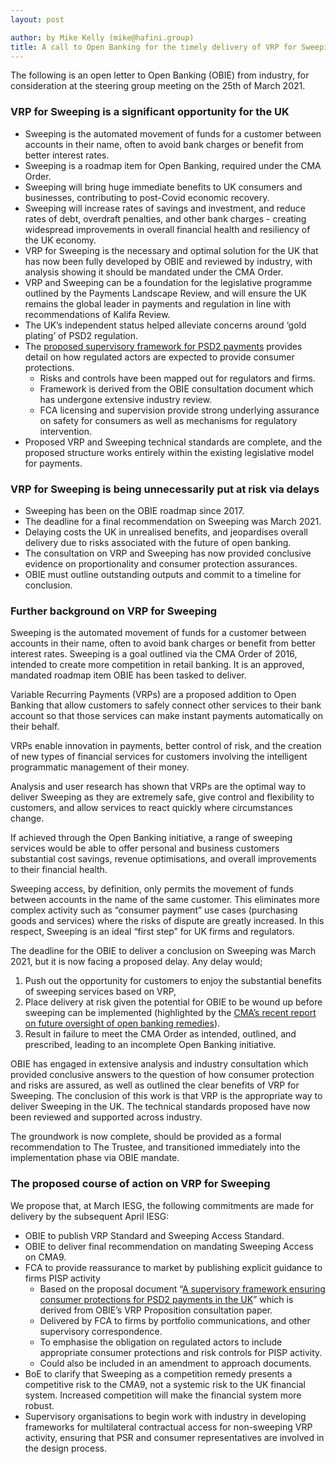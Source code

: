 ```yaml
---
layout: post

author: by Mike Kelly (mike@hafini.group)
title: A call to Open Banking for the timely delivery of VRP for Sweeping in the UK
---
```

The following is an open letter to Open Banking (OBIE) from industry, for consideration at the steering group meeting on the 25th of March 2021.

### VRP for Sweeping is a significant opportunity for the UK

*   Sweeping is the automated movement of funds for a customer between accounts in their name, often to avoid bank charges or benefit from better interest rates.
*   Sweeping is a roadmap item for Open Banking, required under the CMA Order.
*   Sweeping will bring huge immediate benefits to UK consumers and businesses, contributing to post-Covid economic recovery.
*   Sweeping will increase rates of savings and investment, and reduce rates of debt, overdraft penalties, and other bank charges - creating widespread improvements in overall financial health and resiliency of the UK economy.
*   VRP for Sweeping is the necessary and optimal solution for the UK that has now been fully developed by OBIE and reviewed by industry, with analysis showing it should be mandated under the CMA Order.
*   VRP and Sweeping can be a foundation for the legislative programme outlined by the Payments Landscape Review, and will ensure the UK remains the global leader in payments and regulation in line with recommendations of Kalifa Review.
*   The UK’s independent status helped alleviate concerns around ‘gold plating’ of PSD2 regulation.
*   The [proposed supervisory framework for PSD2 payments](https://hafini.group/2021/03/22/a-supervisory-framework-ensuring-consumer-protections-for-psd2-payments) provides detail on how regulated actors are expected to provide consumer protections.
    *   Risks and controls have been mapped out for regulators and firms.
    *   Framework is derived from the OBIE consultation document which has undergone extensive industry review.
    *   FCA licensing and supervision provide strong underlying assurance on safety for consumers as well as mechanisms for regulatory intervention.
*   Proposed VRP and Sweeping technical standards are complete, and the proposed structure works entirely within the existing legislative model for payments.


### VRP for Sweeping is being unnecessarily put at risk via delays

*   Sweeping has been on the OBIE roadmap since 2017.
*   The deadline for a final recommendation on Sweeping was March 2021.
*   Delaying costs the UK in unrealised benefits, and jeopardises overall delivery due to risks associated with the future of open banking.
*   The consultation on VRP and Sweeping has now provided conclusive evidence on proportionality and consumer protection assurances.
*   OBIE must outline outstanding outputs and commit to a timeline for conclusion.

### Further background on VRP for Sweeping

Sweeping is the automated movement of funds for a customer between accounts in their name, often to avoid bank charges or benefit from better interest rates. Sweeping is a goal outlined via the CMA Order of 2016, intended to create more competition in retail banking. It is an approved, mandated roadmap item OBIE has been tasked to deliver. 

Variable Recurring Payments (VRPs) are a proposed addition to Open Banking that allow customers to safely connect other services to their bank account so that those services can make instant payments automatically on their behalf.

VRPs enable innovation in payments, better control of risk, and the creation of new types of financial services for customers involving the intelligent programmatic management of their money.

Analysis and user research has shown that VRPs are the optimal way to deliver Sweeping as they are extremely safe, give control and flexibility to customers, and allow services to react quickly where circumstances change.

If achieved through the Open Banking initiative, a range of sweeping services would be able to offer personal and business customers substantial cost savings, revenue optimisations, and overall improvements to their financial health.

Sweeping access, by definition, only permits the movement of funds between accounts in the name of the same customer. This eliminates more complex activity such as “consumer payment” use cases (purchasing goods and services) where the risks of dispute are greatly increased. In this respect, Sweeping is an ideal “first step” for UK firms and regulators.

The deadline for the OBIE to deliver a conclusion on Sweeping was March 2021, but it is now facing a proposed delay. Any delay would;



1. Push out the opportunity for customers to enjoy the substantial benefits of sweeping services based on VRP,
2. Place delivery at risk given the potential for OBIE to be wound up before sweeping can be implemented (highlighted by the [CMA’s recent report on future oversight of open banking remedies](https://www.gov.uk/government/consultations/future-oversight-of-the-cmas-open-banking-remedies/the-future-oversight-of-the-cmas-open-banking-remedies)).
3. Result in failure to meet the CMA Order as intended, outlined, and prescribed, leading to an incomplete Open Banking initiative. 

OBIE has engaged in extensive analysis and industry consultation which provided conclusive answers to the question of how consumer protection and risks are assured, as well as outlined the clear benefits of VRP for Sweeping. The conclusion of this work is that VRP is the appropriate way to deliver Sweeping in the UK. The technical standards proposed have now been reviewed and supported across industry.

The groundwork is now complete, should be provided as a formal recommendation to The Trustee, and transitioned immediately into the implementation phase via OBIE mandate. 


### The proposed course of action on VRP for Sweeping

We propose that, at March IESG, the following commitments are made for delivery by the subsequent April IESG:

*   OBIE to publish VRP Standard and Sweeping Access Standard.
*   OBIE to deliver final recommendation on mandating Sweeping Access on CMA9.
*   FCA to provide reassurance to market by publishing explicit guidance to firms PISP activity
    *   Based on the proposal document “[A supervisory framework ensuring consumer protections for PSD2 payments in the UK](https://hafini.group/2021/03/22/a-supervisory-framework-ensuring-consumer-protections-for-psd2-payments)” which is derived from OBIE’s VRP Proposition consultation paper.
    *   Delivered by FCA to firms by portfolio communications, and other supervisory correspondence.
    *   To emphasise the obligation on regulated actors to include appropriate consumer protections and risk controls for PISP activity.
    *   Could also be included in an amendment to approach documents.
*   BoE to clarify that Sweeping as a competition remedy presents a competitive risk to the CMA9, not a systemic risk to the UK financial system. Increased competition will make the financial system more robust.
*   Supervisory organisations to begin work with industry in developing frameworks for multilateral contractual access for non-sweeping VRP activity, ensuring that PSR and consumer representatives are involved in the design process.
